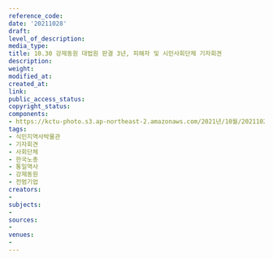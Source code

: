 ```yaml
---
reference_code: 
date: '20211028'
draft: 
level_of_description: 
media_type: 
title: 10.30 강제동원 대법원 판결 3년, 피해자 및 시민사회단체 기자회견
description: 
weight: 
modified_at: 
created_at: 
link: 
public_access_status: 
copyright_status: 
components:
- https://kctu-photo.s3.ap-northeast-2.amazonaws.com/2021년/10월/20211028-10.30+강제동원+대법원+판결+3년,+피해자+및+시민사회단체+기자회견_식민지역사박물관_기자회견_사회단체_한국노총_통일역사_강제동원_전범기업/_1D20033.jpg
tags:
- 식민지역사박물관
- 기자회견
- 사회단체
- 한국노총
- 통일역사
- 강제동원
- 전범기업
creators:
- 
subjects:
- 
sources:
- 
venues:
- 
---
```

